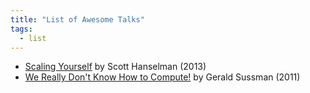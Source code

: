```yaml
---
title: "List of Awesome Talks"
tags:
  - list
---
```


- [Scaling Yourself](https://www.youtube.com/watch?v=FS1mnISoG7U) by Scott Hanselman (2013)
- [We Really Don't Know How to Compute!](https://www.youtube.com/watch?v=HB5TrK7A4pI) by Gerald Sussman (2011)

